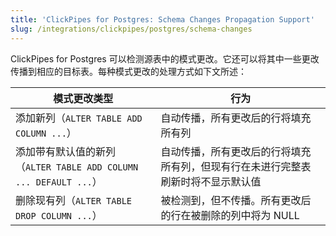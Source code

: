 ```yaml
---
title: 'ClickPipes for Postgres: Schema Changes Propagation Support'
slug: /integrations/clickpipes/postgres/schema-changes
---
```


ClickPipes for Postgres 可以检测源表中的模式更改。它还可以将其中一些更改传播到相应的目标表。每种模式更改的处理方式如下文所述：

| 模式更改类型                                                                       | 行为                                   |
| ----------------------------------------------------------------------------------- | ------------------------------------- |
| 添加新列（`ALTER TABLE ADD COLUMN ...`）                                         | 自动传播，所有更改后的行将填充所有列                                                                         |
| 添加带有默认值的新列（`ALTER TABLE ADD COLUMN ... DEFAULT ...`）                 | 自动传播，所有更改后的行将填充所有列，但现有行在未进行完整表刷新时将不显示默认值 |
| 删除现有列（`ALTER TABLE DROP COLUMN ...`）                                       | 被检测到，但不传播。所有更改后的行在被删除的列中将为 NULL                                                                |

